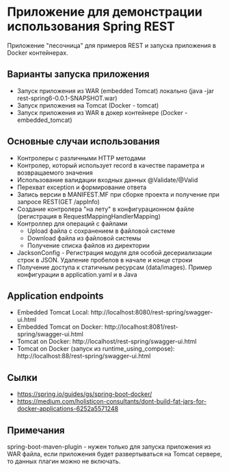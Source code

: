 # Приложение для демонстрации использования Spring REST
Приложение "песочница" для примеров REST и запуска приложения в Docker контейнерах.

## Варианты запуска приложения
* Запуск приложения из WAR (embedded Tomcat) локально (java -jar rest-spring6-0.0.1-SNAPSHOT.war)
* Запуск приложения на Tomcat (Docker - tomcat)
* Запуск приложения из WAR в докер контейнере (Docker - embedded_tomcat)

## Основные случаи использования
* Контролеры c различными HTTP методами
* Контролер, который использует record в качестве параметра и возвращаемого значения 
* Использование валидации входных данных @Validate/@Valid
* Перехват exception и формирование ответа
* Запись версии в MANIFEST.MF при сборке проекта и получение при запросе REST(GET /appInfo)
* Создание контролера "на лету" в конфигурационном файле (регистрация в RequestMappingHandlerMapping)
* Контроллер для операций с файлами
    * Upload файла с сохранением в файловой системе
    * Download файла из файловой системы
    * Получение списка файлов из директории
* JacksonConfig - Регистрация модуля для особой десериализации строк в JSON. Удаление пробелов в начале и конце строки
* Получение доступа к статичным ресурсам (data/images). Пример конфигурации в application.yaml и в Java
 
## Application endpoints
- Embedded Tomcat Local: http://localhost:8080/rest-spring/swagger-ui.html
- Embedded Tomcat on Docker: http://localhost:8081/rest-spring/swagger-ui.html
- Tomcat on Docker: http://localhost/rest-spring/swagger-ui.html
- Tomcat on Docker (запуск из runtime_using_compose): http://localhost:88/rest-spring/swagger-ui.html

## Cылки
* https://spring.io/guides/gs/spring-boot-docker/
* https://medium.com/holisticon-consultants/dont-build-fat-jars-for-docker-applications-6252a5571248

## Примечания
spring-boot-maven-plugin - нужен только для запуска приложения из WAR файла, если приложения будет
развертываться на Tomcat сервере, то данных плагин можно не включать. 

